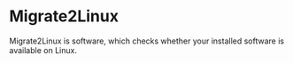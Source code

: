 # Migrate2Linux
Migrate2Linux is software, which checks whether your installed software is available on Linux.
